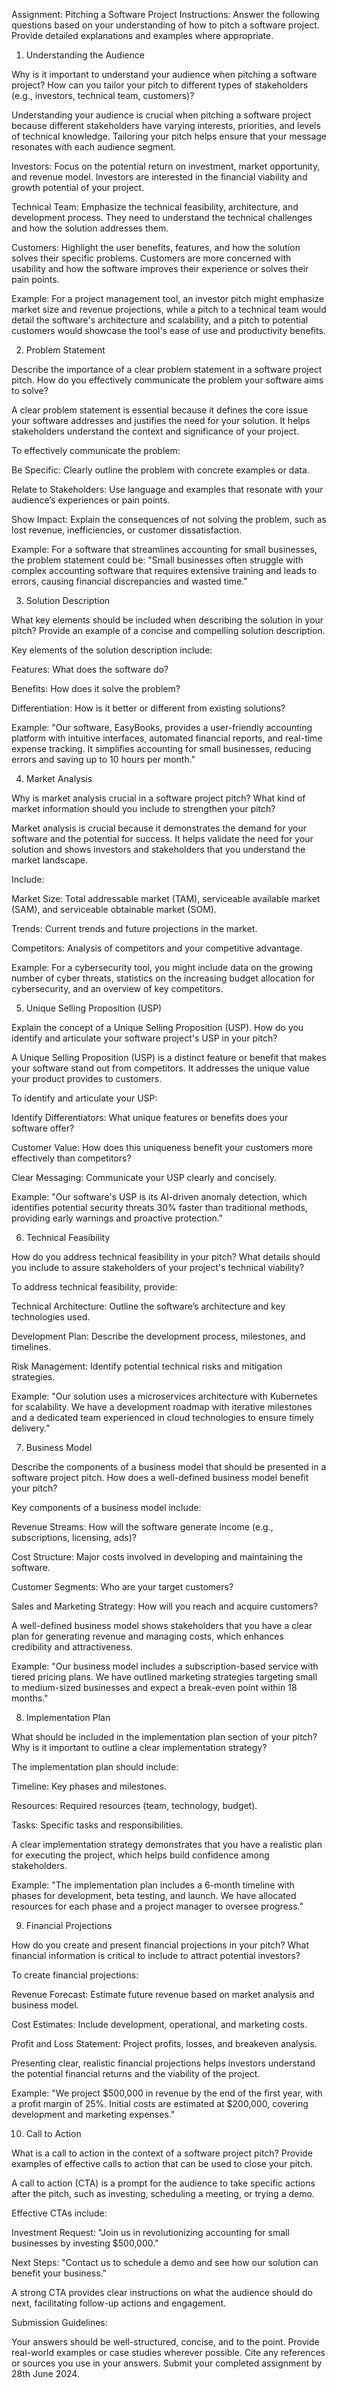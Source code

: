 Assignment: Pitching a Software Project
Instructions:
Answer the following questions based on your understanding of how to pitch a software project. Provide detailed explanations and examples where appropriate.

1. Understanding the Audience

Why is it important to understand your audience when pitching a software project? How can you tailor your pitch to different types of stakeholders (e.g., investors, technical team, customers)?

Understanding your audience is crucial when pitching a software project because different stakeholders have varying interests, priorities, and levels of technical knowledge. Tailoring your pitch helps ensure that your message resonates with each audience segment.

Investors: Focus on the potential return on investment, market opportunity, and revenue model. Investors are interested in the financial viability and growth potential of your project.

Technical Team: Emphasize the technical feasibility, architecture, and development process. They need to understand the technical challenges and how the solution addresses them.

Customers: Highlight the user benefits, features, and how the solution solves their specific problems. Customers are more concerned with usability and how the software improves their experience or solves their pain points.

Example: For a project management tool, an investor pitch might emphasize market size and revenue projections, while a pitch to a technical team would detail the software's architecture and scalability, and a pitch to potential customers would showcase the tool's ease of use and productivity benefits.

2. Problem Statement

Describe the importance of a clear problem statement in a software project pitch. How do you effectively communicate the problem your software aims to solve?

A clear problem statement is essential because it defines the core issue your software addresses and justifies the need for your solution. It helps stakeholders understand the context and significance of your project.

To effectively communicate the problem:

Be Specific: Clearly outline the problem with concrete examples or data.

Relate to Stakeholders: Use language and examples that resonate with your audience’s experiences or pain points.

Show Impact: Explain the consequences of not solving the problem, such as lost revenue, inefficiencies, or customer dissatisfaction.

Example: For a software that streamlines accounting for small businesses, the problem statement could be: "Small businesses often struggle with complex accounting software that requires extensive training and leads to errors, causing financial discrepancies and wasted time."

3. Solution Description

What key elements should be included when describing the solution in your pitch? Provide an example of a concise and compelling solution description.

Key elements of the solution description include:

Features: What does the software do?

Benefits: How does it solve the problem?

Differentiation: How is it better or different from existing solutions?

Example: "Our software, EasyBooks, provides a user-friendly accounting platform with intuitive interfaces, automated financial reports, and real-time expense tracking. It simplifies accounting for small businesses, reducing errors and saving up to 10 hours per month."

4. Market Analysis

Why is market analysis crucial in a software project pitch? What kind of market information should you include to strengthen your pitch?

Market analysis is crucial because it demonstrates the demand for your software and the potential for success. It helps validate the need for your solution and shows investors and stakeholders that you understand the market landscape.

Include:

Market Size: Total addressable market (TAM), serviceable available market (SAM), and serviceable obtainable market (SOM).

Trends: Current trends and future projections in the market.

Competitors: Analysis of competitors and your competitive advantage.

Example: For a cybersecurity tool, you might include data on the growing number of cyber threats, statistics on the increasing budget allocation for cybersecurity, and an overview of key competitors.

5. Unique Selling Proposition (USP)

Explain the concept of a Unique Selling Proposition (USP). How do you identify and articulate your software project's USP in your pitch?

A Unique Selling Proposition (USP) is a distinct feature or benefit that makes your software stand out from competitors. It addresses the unique value your product provides to customers.

To identify and articulate your USP:

Identify Differentiators: What unique features or benefits does your software offer?

Customer Value: How does this uniqueness benefit your customers more effectively than competitors?

Clear Messaging: Communicate your USP clearly and concisely.

Example: "Our software's USP is its AI-driven anomaly detection, which identifies potential security threats 30% faster than traditional methods, providing early warnings and proactive protection."

6. Technical Feasibility

How do you address technical feasibility in your pitch? What details should you include to assure stakeholders of your project's technical viability?

To address technical feasibility, provide:

Technical Architecture: Outline the software’s architecture and key technologies used.

Development Plan: Describe the development process, milestones, and timelines.

Risk Management: Identify potential technical risks and mitigation strategies.

Example: "Our solution uses a microservices architecture with Kubernetes for scalability. We have a development roadmap with iterative milestones and a dedicated team experienced in cloud technologies to ensure timely delivery."

7. Business Model

Describe the components of a business model that should be presented in a software project pitch. How does a well-defined business model benefit your pitch?

Key components of a business model include:

Revenue Streams: How will the software generate income (e.g., subscriptions, licensing, ads)?

Cost Structure: Major costs involved in developing and maintaining the software.

Customer Segments: Who are your target customers?

Sales and Marketing Strategy: How will you reach and acquire customers?

A well-defined business model shows stakeholders that you have a clear plan for generating revenue and managing costs, which enhances credibility and attractiveness.

Example: "Our business model includes a subscription-based service with tiered pricing plans. We have outlined marketing strategies targeting small to medium-sized businesses and expect a break-even point within 18 months."

8. Implementation Plan

What should be included in the implementation plan section of your pitch? Why is it important to outline a clear implementation strategy?

The implementation plan should include:

Timeline: Key phases and milestones.

Resources: Required resources (team, technology, budget).

Tasks: Specific tasks and responsibilities.

A clear implementation strategy demonstrates that you have a realistic plan for executing the project, which helps build confidence among stakeholders.

Example: "The implementation plan includes a 6-month timeline with phases for development, beta testing, and launch. We have allocated resources for each phase and a project manager to oversee progress."

9. Financial Projections

How do you create and present financial projections in your pitch? What financial information is critical to include to attract potential investors?

To create financial projections:

Revenue Forecast: Estimate future revenue based on market analysis and business model.

Cost Estimates: Include development, operational, and marketing costs.

Profit and Loss Statement: Project profits, losses, and breakeven analysis.

Presenting clear, realistic financial projections helps investors understand the potential financial returns and the viability of the project.

Example: "We project $500,000 in revenue by the end of the first year, with a profit margin of 25%. Initial costs are estimated at $200,000, covering development and marketing expenses."

10. Call to Action

What is a call to action in the context of a software project pitch? Provide examples of effective calls to action that can be used to close your pitch.

A call to action (CTA) is a prompt for the audience to take specific actions after the pitch, such as investing, scheduling a meeting, or trying a demo.

Effective CTAs include:

Investment Request: "Join us in revolutionizing accounting for small businesses by investing $500,000."

Next Steps: "Contact us to schedule a demo and see how our solution can benefit your business."

A strong CTA provides clear instructions on what the audience should do next, facilitating follow-up actions and engagement.

Submission Guidelines:

Your answers should be well-structured, concise, and to the point.
Provide real-world examples or case studies wherever possible.
Cite any references or sources you use in your answers.
Submit your completed assignment by 28th June 2024.
